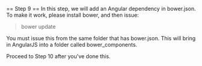 == Step 9 ==
In this step, we will add an Angular dependency in bower.json.
To make it work, please install bower, and then issue:
> bower update

You must issue this from the same folder that has bower.json.
This will bring in AngularJS into a folder called bower_components.

Proceed to Step 10 after you've done this.